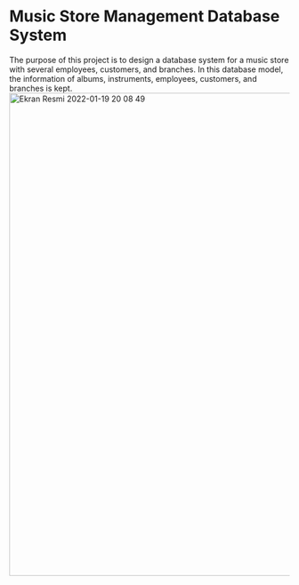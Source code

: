 # Music Store Management Database System
The purpose of this project is to design a database system for a music store with several employees, customers, and branches. In this database model, the information of albums, instruments, employees, customers, and branches is kept.
<img width="869" alt="Ekran Resmi 2022-01-19 20 08 49" src="https://user-images.githubusercontent.com/59181424/150179843-027ed476-144d-41ed-8a7e-bf43d2980359.png">
